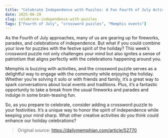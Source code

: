 ```yaml
---
title: "Celebrate Independence with Puzzles: A Fun Fourth of July Activity"
date: 2025-06-29
slug: celebrate-independence-with-puzzles
Tags: ["Fourth of July", "crossword puzzles", "Memphis events"]
---
```


As the Fourth of July approaches, many of us are gearing up for fireworks, parades, and celebrations of independence. But what if you could combine your love for puzzles with the festive spirit of the holiday? This week’s crossword puzzle not only challenges your mind but also ignites a sense of patriotism that aligns perfectly with the celebrations happening around you.

Memphis is buzzing with activities, and the crossword puzzle serves as a delightful way to engage with the community while enjoying the holiday. Whether you’re solving it solo or with friends and family, it’s a great way to spark conversations about local events and traditions. Plus, it’s a fantastic opportunity to take a break from the usual fireworks and parades and indulge in some brain-teasing fun.

So, as you prepare to celebrate, consider adding a crossword puzzle to your festivities. It’s a unique way to honor the spirit of independence while keeping your mind sharp. What other creative activities do you think could enhance our holiday celebrations?

> Original source: https://dailymemphian.com/article/52770